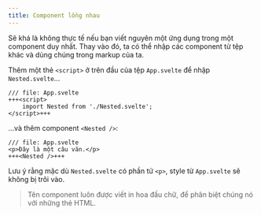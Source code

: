 ```yaml
---
title: Component lồng nhau
---
```


Sẽ khá là không thực tế nếu bạn viết nguyên một ứng dụng trong một component duy nhất. Thay vào đó, ta có thể nhập các component từ tệp khác và dùng chúng trong markup của ta.

Thêm một thẻ `<script>` ở trên đầu của tệp `App.svelte` để nhập `Nested.svelte`...

```svelte
/// file: App.svelte
+++<script>
	import Nested from './Nested.svelte';
</script>+++
```

...và thêm component `<Nested />`:

```svelte
/// file: App.svelte
<p>Đây là một câu văn.</p>
+++<Nested />+++
```

Lưu ý rằng mặc dù `Nested.svelte` có phần tử `<p>`, style từ `App.svelte` sẽ không bị trôi vào.

> Tên component luôn được viết in hoa đầu chữ, để phân biệt chúng nó với những thẻ HTML.